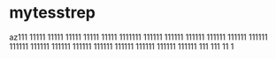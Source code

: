 # mytesstrep
az111
11111
11111
11111
11111
11111
1111111
111111
111111
111111
111111
111111
111111
111111
111111
111111
111111
111111
111111
111111
111111
111111
111
111
11
1
